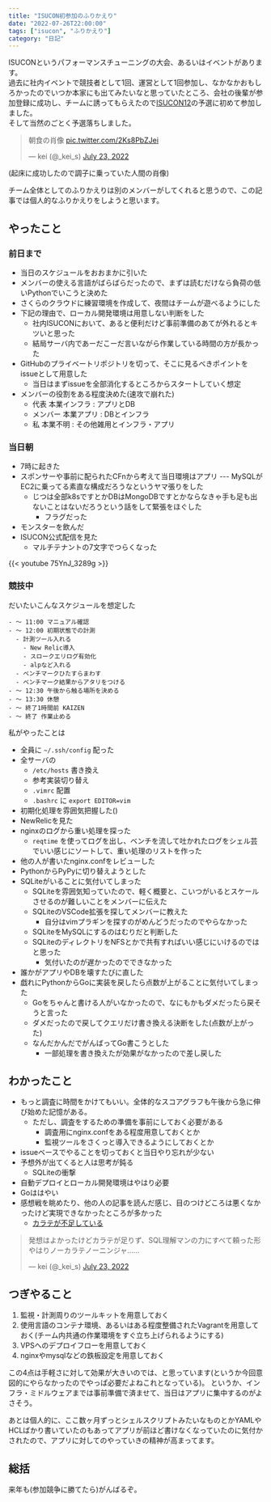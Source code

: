```yaml
---
title: "ISUCON初参加のふりかえり"
date: "2022-07-26T22:00:00"
tags: ["isucon", "ふりかえり"]
category: "日記"
---
```


ISUCONというパフォーマンスチューニングの大会、あるいはイベントがあります。  
過去に社内イベントで競技者として1回、運営として1回参加し、なかなかおもしろかったのでいつか本家にも出てみたいなと思っていたところ、会社の後輩が参加登録に成功し、チームに誘ってもらえたので[ISUCON12](https://isucon.net/archives/56571716.html)の予選に初めて参加しました。  
そして当然のごとく予選落ちしました。

<blockquote class="twitter-tweet"><p lang="ja" dir="ltr">朝食の肖像 <a href="https://t.co/2Ks8PbZJei">pic.twitter.com/2Ks8PbZJei</a></p>&mdash; kei (@_kei_s) <a href="https://twitter.com/_kei_s/status/1550632062256033792?ref_src=twsrc%5Etfw">July 23, 2022</a></blockquote> <script async src="https://platform.twitter.com/widgets.js" charset="utf-8"></script> 
(起床に成功したので調子に乗っていた人間の肖像)

チーム全体としてのふりかえりは別のメンバーがしてくれると思うので、この記事では個人的なふりかえりをしようと思います。

## やったこと
### 前日まで
- 当日のスケジュールをおおまかに引いた
- メンバーの使える言語がばらばらだったので、まずは読むだけなら負荷の低いPythonでいこうと決めた
- さくらのクラウドに練習環境を作成して、夜間はチームが遊べるようにした
- 下記の理由で、ローカル開発環境は用意しない判断をした
  - 社内ISUCONにおいて、あると便利だけど事前準備のあてが外れるとキツいと思った
  - 結局サーバ内であーだこーだ言いながら作業している時間の方が長かった
- GitHubのプライベートリポジトリを切って、そこに見るべきポイントをissueとして用意した
  - 当日はまずissueを全部消化するところからスタートしていく想定
- メンバーの役割をある程度決めた(速攻で崩れた)
  - 代表 本業インフラ : アプリとDB
  - メンバー 本業アプリ : DBとインフラ
  - 私 本業不明 : その他雑用とインフラ・アプリ

### 当日朝
- 7時に起きた
- スポンサーや事前に配られたCFnから考えて当日環境はアプリ --- MySQLがEC2に乗ってる素直な構成だろうなというヤマ張りをした
  - じつは全部k8sですとかDBはMongoDBですとかならなきゃ手も足も出ないことはないだろうという話をして緊張をほぐした
    - フラグだった
- モンスターを飲んだ
- ISUCON公式配信を見た
  - マルチテナントの7文字でつらくなった

{{< youtube 75YnJ_3289g >}}

### 競技中
だいたいこんなスケジュールを想定した

```
- ～ 11:00 マニュアル確認
- ～ 12:00 初期状態での計測
  - 計測ツール入れる
    - New Relic導入
    - スロークエリログ有効化
    - alpなど入れる
  - ベンチマークひたすらまわす
  - ベンチマーク結果からアタリをつける
- ～ 12:30 午後から触る場所を決める
- ～ 13:30 休憩
- ～ 終了1時間前 KAIZEN
- ～ 終了 作業止める
```

私がやったことは

- 全員に `~/.ssh/config` 配った
- 全サーバの
  - `/etc/hosts` 書き換え
  - 参考実装切り替え
  - `.vimrc` 配置
  - `.bashrc` に `export EDITOR=vim`
- 初期化処理を雰囲気把握した()
- NewRelicを見た
- nginxのログから重い処理を探った
  - `reqtime` を使ってログを出し、ベンチを流して吐かれたログをシェル芸でいい感じにソートして、重い処理のリストを作った
- 他の人が書いたnginx.confをレビューした
- PythonからPyPyに切り替えようとした
- SQLiteがいることに気付いてしまった
  - SQLiteを雰囲気知っていたので、軽く概要と、こいつがいるとスケールさせるのが難しいことをメンバーに伝えた
  - SQLiteのVSCode拡張を探してメンバーに教えた
    - 自分はvimプラギンを探すのがめんどうだったのでやらなかった
  - SQLiteをMySQLにするのはむりだと判断した
  - SQLiteのディレクトリをNFSとかで共有すればいい感じにいけるのではと思った
    - 気付いたのが遅かったのでできなかった
- 誰かがアプリやDBを壊すたびに直した
- 戯れにPythonからGoに実装を戻したら点数が上がることに気付いてしまった
  - Goをちゃんと書ける人がいなかったので、なにもかもダメだったら戻そうと言った
  - ダメだったので戻してクエリだけ書き換える決断をした(点数が上がった)
  - なんだかんだでがんばってGo書こうとした
    - 一部処理を書き換えたが効果がなかったので差し戻した

## わかったこと
- もっと調査に時間をかけてもいい。全体的なスコアグラフも午後から急に伸び始めた記憶がある。
  - ただし、調査をするための準備を事前にしておく必要がある
    - 調査用にnginx.confをある程度用意しておくとか
    - 監視ツールをさくっと導入できるようにしておくとか
- issueベースでやることを切っておくと当日やり忘れが少ない
- 予想外が出てくると人は思考が鈍る
  - SQLiteの衝撃
- 自動デプロイとローカル開発環境はやはり必要
- Goははやい
- 感想戦を眺めたり、他の人の記事を読んだ感じ、目のつけどころは悪くなかったけど実現できなかったところが多かった
  - [カラテが不足している](https://dic.nicovideo.jp/a/%E3%83%8E%E3%83%BC%E3%83%BB%E3%82%AB%E3%83%A9%E3%83%86%E3%80%81%E3%83%8E%E3%83%BC%E3%83%BB%E3%83%8B%E3%83%B3%E3%82%B8%E3%83%A3)

<blockquote class="twitter-tweet"><p lang="ja" dir="ltr">発想はよかったけどカラテが足りず、SQL理解マンの力にすべて頼った形 やはりノーカラテノーニンジャ……</p>&mdash; kei (@_kei_s) <a href="https://twitter.com/_kei_s/status/1550776364957319168?ref_src=twsrc%5Etfw">July 23, 2022</a></blockquote> <script async src="https://platform.twitter.com/widgets.js" charset="utf-8"></script> 


## つぎやること
1. 監視・計測周りのツールキットを用意しておく
1. 使用言語のコンテナ環境、あるいはある程度整備されたVagrantを用意しておく(チーム内共通の作業環境をすぐ立ち上げられるようにする)
1. VPSへのデプロイフローを用意しておく
1. nginxやmysqlなどの鉄板設定を用意しておく

この4点は手軽さに対して効果が大きいのでは、と思っています(というか今回意図的にやらなかったのでやっぱ必要だよねこれとなっている)。
というか、インフラ・ミドルウェアまでは事前準備で済ませて、当日はアプリに集中するのがよさそう。

あとは個人的に、ここ数ヶ月ずっとシェルスクリプトみたいなものとかYAMLやHCLばかり書いていたのもあってアプリが前ほど書けなくなっていたのに気付かされたので、アプリに対してのやっていきの精神が高まってます。

## 総括
来年も(参加競争に勝てたら)がんばるぞ。
